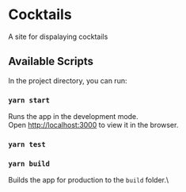 # Cocktails
A site for dispalaying cocktails
## Available Scripts

In the project directory, you can run:

### `yarn start`

Runs the app in the development mode.\
Open [http://localhost:3000](http://localhost:3000) to view it in the browser.


### `yarn test`


### `yarn build`

Builds the app for production to the `build` folder.\
